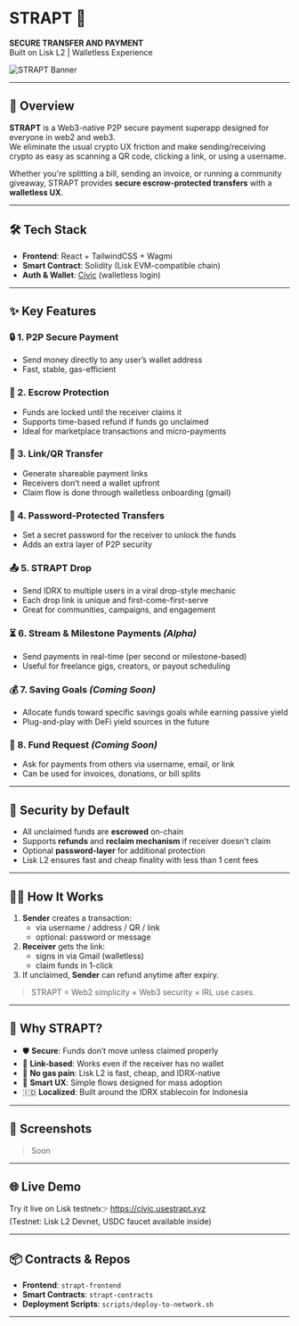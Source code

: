 # STRAPT 💸  
**SECURE TRANSFER AND PAYMENT**  
Built on Lisk L2 | Walletless Experience

![STRAPT Banner](./assets/strapt-banner.png) <!-- optional image -->

---

## 🧠 Overview

**STRAPT** is a Web3-native P2P secure payment superapp designed for everyone in web2 and web3.  
We eliminate the usual crypto UX friction and make sending/receiving crypto as easy as scanning a QR code, clicking a link, or using a username.

Whether you're splitting a bill, sending an invoice, or running a community giveaway, STRAPT provides **secure escrow-protected transfers** with a **walletless UX**.

---

## 🛠 Tech Stack

- **Frontend**: React + TailwindCSS + Wagmi
- **Smart Contract**: Solidity (Lisk EVM-compatible chain)  
- **Auth & Wallet**: [Civic](https://www.civic.com/) (walletless login)  

---

## ✨ Key Features

### 🔒 1. P2P Secure Payment
- Send money directly to any user’s wallet address
- Fast, stable, gas-efficient

### 🧾 2. Escrow Protection
- Funds are locked until the receiver claims it
- Supports time-based refund if funds go unclaimed
- Ideal for marketplace transactions and micro-payments

### 🔗 3. Link/QR Transfer
- Generate shareable payment links
- Receivers don’t need a wallet upfront
- Claim flow is done through walletless onboarding (gmail)

### 🔐 4. Password-Protected Transfers
- Set a secret password for the receiver to unlock the funds
- Adds an extra layer of P2P security

### 📤 5. STRAPT Drop
- Send IDRX to multiple users in a viral drop-style mechanic
- Each drop link is unique and first-come-first-serve
- Great for communities, campaigns, and engagement

### ⏳ 6. Stream & Milestone Payments *(Alpha)*
- Send payments in real-time (per second or milestone-based)
- Useful for freelance gigs, creators, or payout scheduling

### 💰 7. Saving Goals *(Coming Soon)*
- Allocate funds toward specific savings goals while earning passive yield
- Plug-and-play with DeFi yield sources in the future

### 🧾 8. Fund Request *(Coming Soon)*
- Ask for payments from others via username, email, or link
- Can be used for invoices, donations, or bill splits

---

## 🔐 Security by Default

- All unclaimed funds are **escrowed** on-chain
- Supports **refunds** and **reclaim mechanism** if receiver doesn't claim
- Optional **password-layer** for additional protection
- Lisk L2 ensures fast and cheap finality with less than 1 cent fees

---

## 🧑‍💻 How It Works

1. **Sender** creates a transaction:
   - via username / address / QR / link
   - optional: password or message
2. **Receiver** gets the link:
   - signs in via Gmail (walletless)
   - claim funds in 1-click
3. If unclaimed, **Sender** can refund anytime after expiry.

> STRAPT = Web2 simplicity × Web3 security × IRL use cases.

---

## 🔎 Why STRAPT?

- 🛡 **Secure**: Funds don’t move unless claimed properly
- 🔗 **Link-based**: Works even if the receiver has no wallet
- 🚫 **No gas pain**: Lisk L2 is fast, cheap, and IDRX-native
- 🧠 **Smart UX**: Simple flows designed for mass adoption
- 🇮🇩 **Localized**: Built around the IDRX stablecoin for Indonesia

---

## 📸 Screenshots

> Soon

---

## 🌐 Live Demo

Try it live on Lisk testnet👉 https://civic.usestrapt.xyz  
(Testnet: Lisk L2 Devnet, USDC faucet available inside)

---

## 📦 Contracts & Repos

- **Frontend**: `strapt-frontend`    
- **Smart Contracts**: `strapt-contracts`  
- **Deployment Scripts**: `scripts/deploy-to-network.sh`

---
